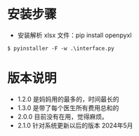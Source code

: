 # 安装步骤

- 安装解析 xlsx 文件：pip install openpyxl
```
$ pyinstaller -F -w .\interface.py
```

# 版本说明
- 1.2.0 是妈妈用的最多的，时间最长的
- 1.3.0 是带了每个医生所有费用总和的
- 2.0.0 目前没有在用，觉得麻烦。
- 2.1.0 针对系统更新以后的版本 2024年5月
